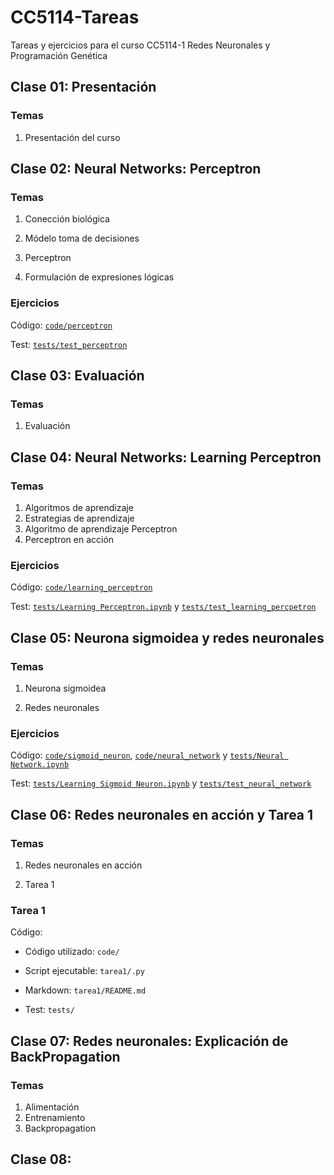 # CC5114-Tareas
Tareas y ejercicios para el curso CC5114-1 Redes Neuronales y Programación Genética

## Clase 01: Presentación

### Temas

1. Presentación del curso

## Clase 02: Neural Networks: Perceptron

### Temas

1. Conección biológica

2. Módelo toma de decisiones

3. Perceptron

4. Formulación de expresiones lógicas

### Ejercicios

Código: [`code/perceptron`](https://github.com/StarBrand/CC5114-Tareas/tree/master/code/perceptron)

Test: [`tests/test_perceptron`](https://github.com/StarBrand/CC5114-Tareas/tree/master/tests/test_perceptron)

## Clase 03:  Evaluación

### Temas

1. Evaluación

## Clase 04: Neural Networks: Learning Perceptron

### Temas

1. Algoritmos de aprendizaje
2. Estrategias de aprendizaje
3. Algoritmo de aprendizaje Perceptron
4. Perceptron en acción

### Ejercicios

Código:  [`code/learning_perceptron`](https://github.com/StarBrand/CC5114-Tareas/tree/master/tests/test_perceptron)

Test: [`tests/Learning Perceptron.ipynb`](https://github.com/StarBrand/CC5114-Tareas/tree/master/tests/test_perceptron) y [`tests/test_learning_percpetron`](https://github.com/StarBrand/CC5114-Tareas/tree/master/tests/test_learning_perceptron)

## Clase 05: Neurona sigmoidea y redes neuronales

### Temas

1. Neurona sigmoidea

2. Redes neuronales

### Ejercicios

Código: [`code/sigmoid_neuron`](https://github.com/StarBrand/CC5114-Tareas/tree/master/code/sigmoid_neuron), [`code/neural_network`](https://github.com/StarBrand/CC5114-Tareas/tree/master/code/neural_network) y [`tests/Neural Network.ipynb`](https://github.com/StarBrand/CC5114-Tareas/blob/master/tests/Neural%20Network.ipynb)

Test: [`tests/Learning Sigmoid Neuron.ipynb`](https://github.com/StarBrand/CC5114-Tareas/blob/master/tests/Learning%20Sigmoid%20Neuron.ipynb) y [`tests/test_neural_network`](https://github.com/StarBrand/CC5114-Tareas/tree/master/tests/test_neural_network)

## Clase 06: Redes neuronales en acción y Tarea 1

### Temas

1. Redes neuronales en acción

2. Tarea 1

### Tarea 1

Código:

* Código utilizado: `code/`

* Script ejecutable: `tarea1/.py`

* Markdown: `tarea1/README.md`

* Test: `tests/`

## Clase 07: Redes neuronales: Explicación de BackPropagation

### Temas

1. Alimentación
2. Entrenamiento
3. Backpropagation

## Clase 08:

